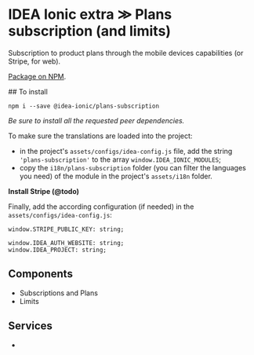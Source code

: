# IDEA Ionic extra ≫ Plans subscription (and limits)

Subscription to product plans through the mobile devices capabilities (or Stripe, for web).

[Package on NPM](https://www.npmjs.com/package/@idea-ionic/plans-subscription).

## To install

```
npm i --save @idea-ionic/plans-subscription
```

_Be sure to install all the requested peer dependencies._

To make sure the translations are loaded into the project:

- in the project's `assets/configs/idea-config.js` file, add the string `'plans-subscription'` to the array `window.IDEA_IONIC_MODULES`;
- copy the `i18n/plans-subscription` folder (you can filter the languages you need) of the module in the project's `assets/i18n` folder.

**Install Stripe (@todo)**

Finally, add the according configuration (if needed) in the `assets/configs/idea-config.js`:

```
window.STRIPE_PUBLIC_KEY: string;

window.IDEA_AUTH_WEBSITE: string;
window.IDEA_PROJECT: string;
```

## Components

- Subscriptions and Plans
- Limits

## Services

-
